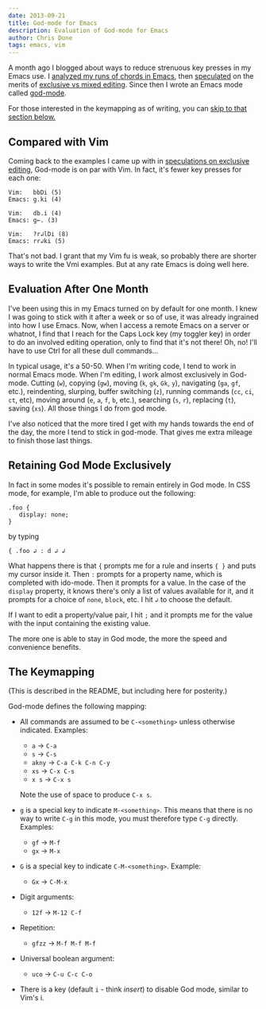 ```yaml
---
date: 2013-09-21
title: God-mode for Emacs
description: Evaluation of God-mode for Emacs
author: Chris Done
tags: emacs, vim
---
```


A month ago I blogged about ways to reduce strenuous key presses in my
Emacs use. I [analyzed my runs of chords in
Emacs](/posts/emacs-key-analysis), then
[speculated](/posts/speculations-on-exclusive-editing) on the merits
of [exclusive vs mixed
editing](http://chrisdone.com/posts/modal-editors). Since then I wrote
an Emacs mode called
[god-mode](https://github.com/chrisdone/god-mode/).

For those interested in the keymapping as of writing, you can [skip to
that section below.](#the-keymapping)

## Compared with Vim

Coming back to the examples I came up with in [speculations on
exclusive editing]((/posts/speculations-on-exclusive-editing)), God-mode
is on par with Vim. In fact, it's fewer key presses for each one:

    Vim:   bbDi (5)
    Emacs: g.ki (4)

    Vim:   db.i (4)
    Emacs: g←. (3)

    Vim:   ?r↲lDi (8)
    Emacs: rr↲ki (5)

That's not bad. I grant that my Vim fu is weak, so probably there are
shorter ways to write the Vmi examples. But at any rate Emacs is doing
well here.

## Evaluation After One Month

I've been using this in my Emacs turned on by default for one month. I
knew I was going to stick with it after a week or so of use, it was
already ingrained into how I use Emacs. Now, when I access a remote
Emacs on a server or whatnot, I find that I reach for the Caps Lock
key (my toggler key) in order to do an involved editing operation,
only to find that it's not there! Oh, no! I'll have to use Ctrl for
all these dull commands…

In typical usage, it's a 50-50. When I'm writing code, I tend to
work in normal Emacs mode. When I'm editing, I work almost exclusively
in God-mode. Cutting (`w`), copying (`gw`), moving (`k`, `gk`, `Gk`,
`y`), navigating (`ga`, `gf`, etc.), reindenting, slurping, buffer
switching (`z`), running commands (`cc`, `ci`, `ct`, etc), moving
around (`e`, `a`, `f`, `b`, etc.), searching (`s`, `r`), replacing
(`t`), saving (`xs`). All those things I do from god mode.

I've also noticed that the more tired I get with my hands towards the
end of the day, the more I tend to stick in god-mode. That gives me
extra mileage to finish those last things.

## Retaining God Mode Exclusively

In fact in some modes it's possible to remain entirely in God mode. In
CSS mode, for example, I'm able to produce out the following:

    .foo {
       display: none;
    }

by typing

    { .foo ↲ : d ↲ ↲

What happens there is that `{` prompts me for a rule and inserts `{ }`
and puts my cursor inside it. Then `:` prompts for a property name,
which is completed with ido-mode. Then it prompts for a value. In the
case of the `display` property, it knows there's only a list of values
available for it, and it prompts for a choice of `none`, `block`,
etc. I hit `↲` to choose the default.

If I want to edit a property/value pair, I hit `;` and it prompts me
for the value with the input containing the existing value.

The more one is able to stay in God mode, the more the speed and
convenience benefits.

## The Keymapping

(This is described in the README, but including here for posterity.)

God-mode defines the following mapping:

* All commands are assumed to be `C-<something>` unless otherwise
   indicated. Examples:

   * `a`    → `C-a`
   * `s`    → `C-s`
   * `akny` → `C-a C-k C-n C-y`
   * `xs`   → `C-x C-s`
   * `x s`  → `C-x s`

   Note the use of space to produce `C-x s`.

* `g` is a special key to indicate `M-<something>`. This means that
   there is no way to write `C-g` in this mode, you must therefore
   type `C-g` directly. Examples:

   * `gf` → `M-f`
   * `gx` → `M-x`

* `G` is a special key to indicate `C-M-<something>`. Example:

   * `Gx` → `C-M-x`

* Digit arguments:

  * `12f` → `M-12 C-f`

* Repetition:

  * `gfzz` → `M-f M-f M-f`

* Universal boolean argument:

  * `uco` → `C-u C-c C-o`

* There is a key (default `i` - think *insert*) to disable God mode,
  similar to Vim's i.
